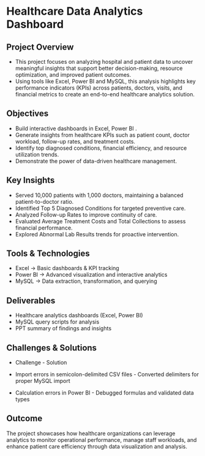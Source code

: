 # Healthcare Data Analytics Dashboard
## Project Overview

- This project focuses on analyzing hospital and patient data to uncover meaningful insights that support better decision-making, resource optimization, and improved patient outcomes.
- Using tools like Excel, Power BI and MySQL, this analysis highlights key performance indicators (KPIs) across patients, doctors, visits, and financial metrics to create an end-to-end healthcare analytics solution.

## Objectives

- Build interactive dashboards in Excel, Power BI .
- Generate insights from healthcare KPIs such as patient count, doctor workload, follow-up rates, and treatment costs.
- Identify top diagnosed conditions, financial efficiency, and resource utilization trends.
- Demonstrate the power of data-driven healthcare management.

## Key Insights

- Served 10,000 patients with 1,000 doctors, maintaining a balanced patient-to-doctor ratio.
- Identified Top 5 Diagnosed Conditions for targeted preventive care.
- Analyzed Follow-up Rates to improve continuity of care.
- Evaluated Average Treatment Costs and Total Collections to assess financial performance.
- Explored Abnormal Lab Results trends for proactive intervention.

## Tools & Technologies

- Excel → Basic dashboards & KPI tracking
- Power BI → Advanced visualization and interactive analytics
- MySQL → Data extraction, transformation, and querying

## Deliverables

- Healthcare analytics dashboards (Excel, Power BI)
- MySQL query scripts for analysis
- PPT summary of findings and insights

## Challenges & Solutions
- Challenge	                                                     - Solution

- Import errors in semicolon-delimited CSV files               	- Converted delimiters for proper MySQL import
- Calculation errors in Power BI                                - Debugged formulas and validated data types

## Outcome

The project showcases how healthcare organizations can leverage analytics to monitor operational performance, manage staff workloads, and enhance patient care efficiency through data visualization and analysis.
